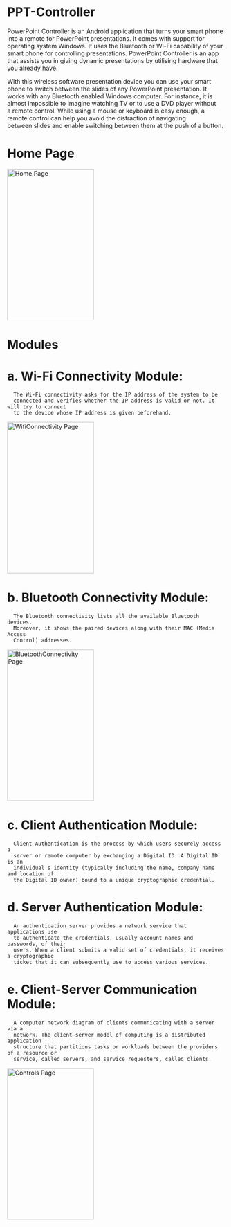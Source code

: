 # PPT-Controller
PowerPoint Controller is an Android application that turns your smart phone into a remote for PowerPoint presentations. It comes with support for operating system Windows. It uses the Bluetooth or Wi-Fi capability of your smart phone for controlling presentations. PowerPoint Controller is an app that assists you in giving dynamic presentations by utilising hardware that you already have.


With this wireless software presentation device you can use your smart phone to switch between the slides of any PowerPoint presentation. It works with any Bluetooth enabled Windows computer. For instance, it is almost impossible to imagine watching TV or to use a DVD player without a remote control. While using a mouse or keyboard is easy enough, a remote control can help you avoid the distraction of navigating between slides and enable switching between them at the push of a button.

# Home Page
<img src="https://github.com/PradeepTammali/PPT-Controller/blob/master/Screens/HomePage.png" alt="Home Page" width="200" height="350">


# Modules
   # a. Wi-Fi Connectivity Module:
      The Wi-Fi connectivity asks for the IP address of the system to be
      connected and verifies whether the IP address is valid or not. It will try to connect
      to the device whose IP address is given beforehand.
<img src="https://github.com/PradeepTammali/PPT-Controller/blob/master/Screens/WiFiConnectivityPage.png" alt="WifiConnectivity Page" width="200" height="350">
      
   # b. Bluetooth Connectivity Module:
      The Bluetooth connectivity lists all the available Bluetooth devices.
      Moreover, it shows the paired devices along with their MAC (Media Access
      Control) addresses.
<img src="https://github.com/PradeepTammali/PPT-Controller/blob/master/Screens/BluetoothConnectivityPage.png" alt="BluetoothConnectivity Page" width="200" height="350">
      
   # c. Client Authentication Module:
      Client Authentication is the process by which users securely access a
      server or remote computer by exchanging a Digital ID. A Digital ID is an
      individual's identity (typically including the name, company name and location of
      the Digital ID owner) bound to a unique cryptographic credential.
   # d. Server Authentication Module:
      An authentication server provides a network service that applications use
      to authenticate the credentials, usually account names and passwords, of their
      users. When a client submits a valid set of credentials, it receives a cryptographic
      ticket that it can subsequently use to access various services.
   # e. Client-Server Communication Module:
      A computer network diagram of clients communicating with a server via a
      network. The client–server model of computing is a distributed application
      structure that partitions tasks or workloads between the providers of a resource or
      service, called servers, and service requesters, called clients.
<img src="https://github.com/PradeepTammali/PPT-Controller/blob/master/Screens/ControlsPage.png" alt="Controls Page" width="200" height="350">
